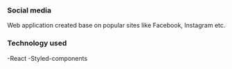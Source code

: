 ### Social media 
Web application created base on popular sites like Facebook, Instagram etc. 

### Technology used
-React
-Styled-components

